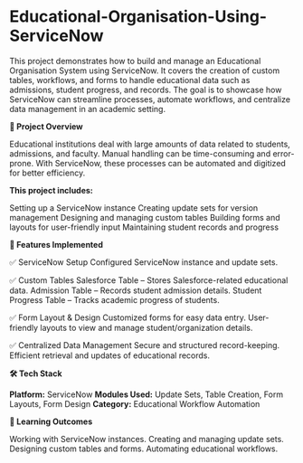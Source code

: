 # Educational-Organisation-Using-ServiceNow
This project demonstrates how to build and manage an Educational Organisation System using ServiceNow. It covers the creation of custom tables, workflows, and forms to handle educational data such as admissions, student progress, and records. The goal is to showcase how ServiceNow can streamline processes, automate workflows, and centralize data management in an academic setting.

**📌 Project Overview**

Educational institutions deal with large amounts of data related to students, admissions, and faculty. Manual handling can be time-consuming and error-prone. With ServiceNow, these processes can be automated and digitized for better efficiency.

__This project includes:__

Setting up a ServiceNow instance
Creating update sets for version management
Designing and managing custom tables
Building forms and layouts for user-friendly input
Maintaining student records and progress

**🚀 Features Implemented**

✅ ServiceNow Setup
Configured ServiceNow instance and update sets.

✅ Custom Tables
Salesforce Table – Stores Salesforce-related educational data.
Admission Table – Records student admission details.
Student Progress Table – Tracks academic progress of students.

✅ Form Layout & Design
Customized forms for easy data entry.
User-friendly layouts to view and manage student/organization details.

✅ Centralized Data Management
Secure and structured record-keeping.
Efficient retrieval and updates of educational records.

**🛠️ Tech Stack**

__Platform:__ ServiceNow
__Modules Used:__ Update Sets, Table Creation, Form Layouts, Form Design
__Category:__ Educational Workflow Automation

**🎯 Learning Outcomes**

Working with ServiceNow instances.
Creating and managing update sets.
Designing custom tables and forms.
Automating educational workflows.
